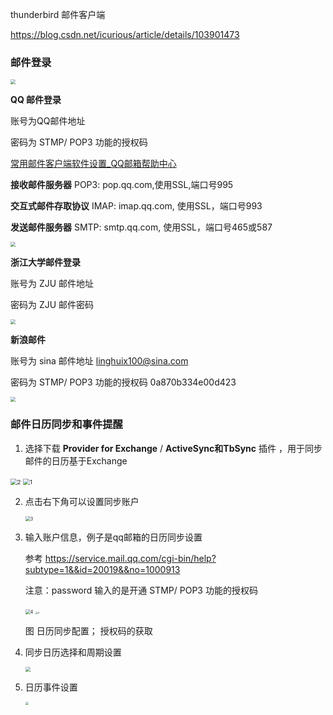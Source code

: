 thunderbird 邮件客户端

https://blog.csdn.net/icurious/article/details/103901473



### 邮件登录

<img src="%E9%82%AE%E4%BB%B6%E6%97%A5%E5%8E%86%E5%90%8C%E6%AD%A5%E8%AE%BE%E7%BD%AE.assets/image-20220302170249431.png" style="zoom:50%;" /> 



**QQ 邮件登录** 

账号为QQ邮件地址

密码为 STMP/ POP3 功能的授权码

[常用邮件客户端软件设置_QQ邮箱帮助中心](https://service.mail.qq.com/cgi-bin/help?subtype=1&&id=28&&no=371) 

**接收邮件服务器** POP3: pop.qq.com,使用SSL,端口号995 

**交互式邮件存取协议** IMAP: imap.qq.com, 使用SSL，端口号993

**发送邮件服务器** SMTP: smtp.qq.com, 使用SSL，端口号465或587

<img src="%E9%82%AE%E4%BB%B6%E6%97%A5%E5%8E%86%E5%90%8C%E6%AD%A5%E8%AE%BE%E7%BD%AE.assets/image-20220302185745038.png" style="zoom: 50%;" />   





**浙江大学邮件登录**

账号为 ZJU 邮件地址

密码为 ZJU 邮件密码

<img src="%E9%82%AE%E4%BB%B6%E6%97%A5%E5%8E%86%E5%90%8C%E6%AD%A5%E8%AE%BE%E7%BD%AE.assets/image-20220303213636815.png" style="zoom: 50%;" />  



**新浪邮件** 

账号为 sina 邮件地址   linghuix100@sina.com

密码为 STMP/ POP3 功能的授权码   0a870b334e00d423



<img src="%E9%82%AE%E4%BB%B6%E6%97%A5%E5%8E%86%E5%90%8C%E6%AD%A5%E8%AE%BE%E7%BD%AE.assets/image-20220302171325771.png" style="zoom:50%;" />  





### 邮件日历同步和事件提醒

1. 选择下载 **Provider for Exchange** / **ActiveSync和TbSync** 插件 ，用于同步邮件的日历基于Exchange

<img src="邮件日历同步设置.assets/2.png" alt="2" style="zoom:67%;" /> <img src="邮件日历同步设置.assets/1.png" alt="1" style="zoom:67%;" />



2. 点击右下角可以设置同步账户

   <img src="邮件日历同步设置.assets/3.png" alt="3" style="zoom: 50%;" /> 

    

3. 输入账户信息，例子是qq邮箱的日历同步设置

   参考 https://service.mail.qq.com/cgi-bin/help?subtype=1&&id=20019&&no=1000913

   注意：password 输入的是开通 STMP/ POP3 功能的授权码

   <img src="邮件日历同步设置.assets/4.png" alt="4" style="zoom: 50%;" />     <img src="邮件日历同步设置.assets/5.png" alt="5" style="zoom: 25%;" />

   图 日历同步配置； 授权码的获取

4. 同步日历选择和周期设置

   <img src="%E9%82%AE%E4%BB%B6%E6%97%A5%E5%8E%86%E5%90%8C%E6%AD%A5%E8%AE%BE%E7%BD%AE.assets/image-20220302165957116.png" style="zoom: 50%;" />  

5. 日历事件设置

   <img src="%E9%82%AE%E4%BB%B6%E6%97%A5%E5%8E%86%E5%90%8C%E6%AD%A5%E8%AE%BE%E7%BD%AE.assets/image-20220302170109238.png" style="zoom: 33%;" /> 

